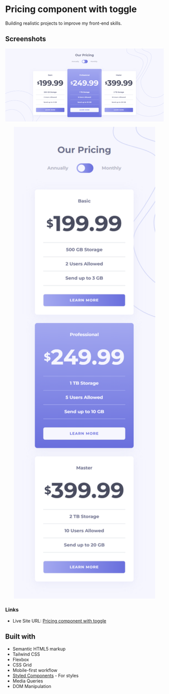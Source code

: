 # Pricing component with toggle

Building realistic projects to improve my front-end skills.

## Screenshots

![](screenshots/ss-desktop.png)

<p align="center">
<img width="450" height="1500" src="screenshots/ss-mobile.png">
</p>

### Links

- Live Site URL: [Pricing component with toggle](https://result-summary-c0mponent.netlify.app/)

## Built with

- Semantic HTML5 markup
- Tailwind CSS
- Flexbox
- CSS Grid
- Mobile-first workflow
- [Styled Components](https://styled-components.com/) - For styles
- Media Queries
- DOM Manipulation
